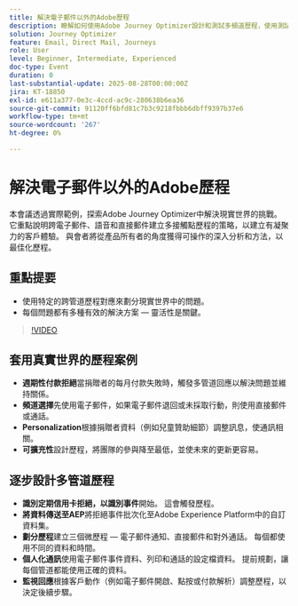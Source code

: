 ```yaml
---
title: 解決電子郵件以外的Adobe歷程
description: 瞭解如何使用Adobe Journey Optimizer設計和測試多頻道歷程，使用測試設定檔、事件資料和現實世界情境來達到最佳參與。
solution: Journey Optimizer
feature: Email, Direct Mail, Journeys
role: User
level: Beginner, Intermediate, Experienced
doc-type: Event
duration: 0
last-substantial-update: 2025-08-28T00:00:00Z
jira: KT-18850
exl-id: e611a377-0e3c-4ccd-ac9c-280638b6ea36
source-git-commit: 91120ff6bfd81c7b3c9218fbbb6dbff9397b37e6
workflow-type: tm+mt
source-wordcount: '267'
ht-degree: 0%

---
```


# 解決電子郵件以外的Adobe歷程

本會議透過實際範例，探索Adobe Journey Optimizer中解決現實世界的挑戰。 它重點說明跨電子郵件、語音和直接郵件建立多接觸點歷程的策略，以建立有凝聚力的客戶體驗。 與會者將從產品所有者的角度獲得可操作的深入分析和方法，以最佳化歷程。

## 重點提要

* 使用特定的跨管道歷程對應來劃分現實世界中的問題。
* 每個問題都有多種有效的解決方案 — 靈活性是關鍵。

>[!VIDEO](https://video.tv.adobe.com/v/3471331/?learn=on&enablevpops)

## 套用真實世界的歷程案例

* **週期性付款拒絕**&#x200B;當捐贈者的每月付款失敗時，觸發多管道回應以解決問題並維持關係。
* **頻道選擇**&#x200B;先使用電子郵件，如果電子郵件退回或未採取行動，則使用直接郵件或通話。
* **Personalization**&#x200B;根據捐贈者資料（例如兒童贊助細節）調整訊息，使通訊相關。
* **可擴充性**&#x200B;設計歷程，將團隊的參與降至最低，並使未來的更新更容易。

## 逐步設計多管道歷程

* **識別定期信用卡拒絕，以識別事件**&#x200B;開始。 這會觸發歷程。
* **將資料傳送至AEP**&#x200B;將拒絕事件批次化至Adobe Experience Platform中的自訂資料集。
* **劃分歷程**&#x200B;建立三個微歷程 — 電子郵件通知、直接郵件和對外通話。 每個都使用不同的資料和時間。
* **個人化通訊**&#x200B;使用電子郵件事件資料、列印和通話的設定檔資料。 提前規劃，讓每個管道都能使用正確的資料。
* **監視回應**&#x200B;根據客戶動作（例如電子郵件開啟、點按或付款解析）調整歷程，以決定後續步驟。
